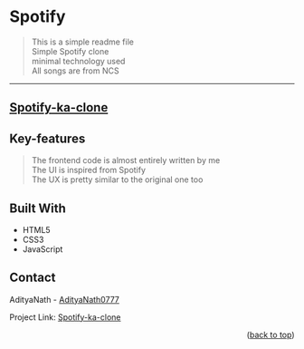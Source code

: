 # **Spotify**
>This is a simple readme file <br>
>Simple Spotify clone <br>
>minimal technology used <br>
>All songs are from NCS 
---
[Spotify-ka-clone](https://spotify-ka-clone.vercel.app)
---
## Key-features
>The frontend code is almost entirely written by me <br>
>The UI is inspired from Spotify <br>
>The UX is pretty similar to the original one too

## Built With
* HTML5
* CSS3
* JavaScript

## Contact

AdityaNath - [AdityaNath0777](https://github.com/AdityaNath0777)

Project Link: [Spotify-ka-clone](https://github.com/AdityaNath0777/Spotify-ka-Clone/)

<p align="right">(<a href="#readme-top">back to top</a>)</p>
